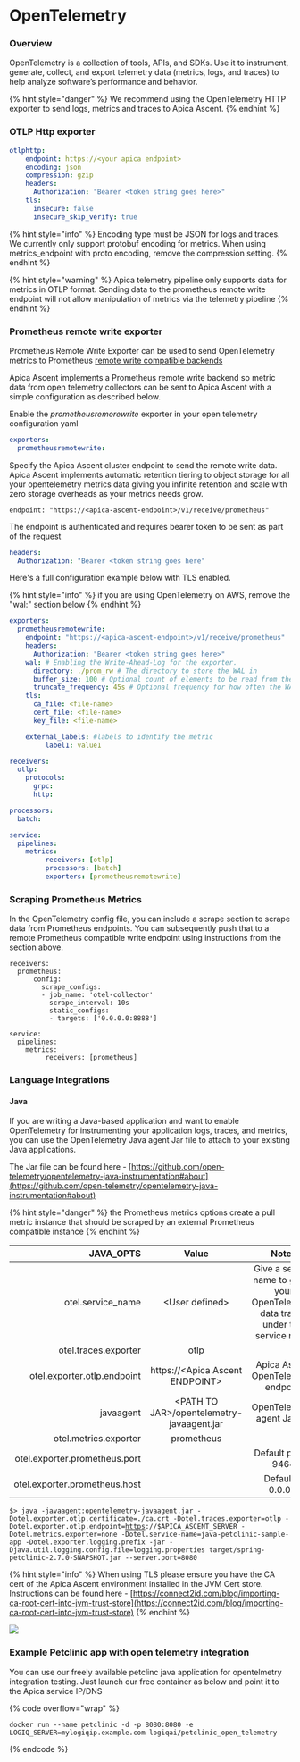 # OpenTelemetry

### Overview

OpenTelemetry is a collection of tools, APIs, and SDKs. Use it to instrument, generate, collect, and export telemetry data (metrics, logs, and traces) to help analyze software’s performance and behavior.

{% hint style="danger" %}
We recommend using the OpenTelemetry HTTP exporter to send logs, metrics and traces to Apica Ascent.
{% endhint %}

### OTLP Http exporter

```yaml
otlphttp:
    endpoint: https://<your apica endpoint>
    encoding: json
    compression: gzip
    headers:
      Authorization: "Bearer <token string goes here>"
    tls:
      insecure: false
      insecure_skip_verify: true
```

{% hint style="info" %}
Encoding type must be JSON for logs and traces. We currently only support protobuf encoding for metrics. When using metrics\_endpoint with proto encoding, remove the compression setting.
{% endhint %}

{% hint style="warning" %}
Apica telemetry pipeline only supports data for metrics in OTLP format. Sending data to the prometheus remote write endpoint will not allow manipulation of metrics via the telemetry pipeline
{% endhint %}

### Prometheus remote write exporter

Prometheus Remote Write Exporter can be used to send OpenTelemetry metrics to Prometheus [remote write compatible backends](https://prometheus.io/docs/operating/integrations/)

Apica Ascent implements a Prometheus remote write backend so metric data from open telemetry collectors can be sent to Apica Ascent with a simple configuration as described below.

Enable the _prometheusremorewrite_ exporter in your open telemetry configuration yaml

```yaml
exporters:
  prometheusremotewrite:
```

Specify the Apica Ascent cluster endpoint to send the remote write data. Apica Ascent implements automatic retention tiering to object storage for all your opentelemetry metrics data giving you infinite retention and scale with zero storage overheads as your metrics needs grow.

```
endpoint: "https://<apica-ascent-endpoint>/v1/receive/prometheus"
```

The endpoint is authenticated and requires bearer token to be sent as part of the request

```yaml
headers:
  Authorization: "Bearer <token string goes here"  
```

Here's a full configuration example below with TLS enabled.

{% hint style="info" %}
if you are using OpenTelemetry on AWS, remove the "wal:" section below
{% endhint %}

```yaml
exporters:
  prometheusremotewrite:
    endpoint: "https://<apica-ascent-endpoint>/v1/receive/prometheus"
    headers:
      Authorization: "Bearer <token string goes here>"
    wal: # Enabling the Write-Ahead-Log for the exporter.
      directory: ./prom_rw # The directory to store the WAL in
      buffer_size: 100 # Optional count of elements to be read from the WAL before truncating; default of 300
      truncate_frequency: 45s # Optional frequency for how often the WAL should be truncated. It is a time.ParseDuration; default of 1m
    tls: 
      ca_file: <file-name>
      cert_file: <file-name>
      key_file: <file-name>

    external_labels: #labels to identify the metric
         label1: value1

receivers:
  otlp:
    protocols:
      grpc:
      http:

processors:
  batch:

service:
  pipelines:
    metrics:
         receivers: [otlp]
         processors: [batch]
         exporters: [prometheusremotewrite]
```

### Scraping Prometheus Metrics

In the OpenTelemetry config file, you can include a scrape section to scrape data from Prometheus endpoints. You can subsequently push that to a remote Prometheus compatible write endpoint using instructions from the section above.

```
receivers:
  prometheus:
      config:
        scrape_configs:
        - job_name: 'otel-collector'
          scrape_interval: 10s
          static_configs:
          - targets: ['0.0.0.0:8888']

service:
  pipelines:
    metrics:
         receivers: [prometheus]          
```

### Language Integrations

#### Java

If you are writing a Java-based application and want to enable OpenTelemetry for instrumenting your application logs, traces, and metrics, you can use the OpenTelemetry Java agent Jar file to attach to your existing Java applications.

The Jar file can be found here - [https://github.com/open-telemetry/opentelemetry-java-instrumentation#about](https://github.com/open-telemetry/opentelemetry-java-instrumentation#about)

{% hint style="danger" %}
the Prometheus metrics options create a pull metric instance that should be scraped by an external Prometheus compatible instance
{% endhint %}

<table><thead><tr><th width="273.3437417078941" align="right">JAVA_OPTS</th><th align="center">Value</th><th align="center">Notes</th></tr></thead><tbody><tr><td align="right">otel.service_name</td><td align="center">&#x3C;User defined></td><td align="center">Give a service name to group your OpenTelemetry data traces under this service name</td></tr><tr><td align="right">otel.traces.exporter</td><td align="center">otlp</td><td align="center"></td></tr><tr><td align="right">otel.exporter.otlp.endpoint</td><td align="center">https://&#x3C;Apica Ascent ENDPOINT></td><td align="center">Apica Ascent OpenTelemetry endpoint</td></tr><tr><td align="right">javaagent</td><td align="center">&#x3C;PATH TO JAR>/opentelemetry-javaagent.jar</td><td align="center">OpenTelemetry agent Jar file</td></tr><tr><td align="right">otel.metrics.exporter</td><td align="center">prometheus</td><td align="center"></td></tr><tr><td align="right">otel.exporter.prometheus.port</td><td align="center"></td><td align="center">Default port is 9464</td></tr><tr><td align="right">otel.exporter.prometheus.host</td><td align="center"></td><td align="center">Default is 0.0.0.0</td></tr></tbody></table>

<pre class="language-shell" data-overflow="wrap" data-line-numbers><code class="lang-shell">$> java -javaagent:opentelemetry-javaagent.jar -Dotel.exporter.otlp.certificate=./ca.crt -Dotel.traces.exporter=otlp -Dotel.exporter.otlp.endpoint=<a data-footnote-ref href="#user-content-fn-1">https</a>://$APICA_ASCENT_SERVER -Dotel.metrics.exporter=none -Dotel.service-name=java-petclinic-sample-app -Dotel.exporter.logging.prefix -jar -Djava.util.logging.config.file=logging.properties target/spring-petclinic-2.7.0-SNAPSHOT.jar --server.port=8080
</code></pre>

{% hint style="info" %}
When using TLS please ensure you have the CA cert of the Apica Ascent environment installed in the JVM Cert store. Instructions can be found here - [https://connect2id.com/blog/importing-ca-root-cert-into-jvm-trust-store](https://connect2id.com/blog/importing-ca-root-cert-into-jvm-trust-store)
{% endhint %}

![](<../../.gitbook/assets/Screenshot 2024-08-19 at 3.25.53 AM.png>)

### Example Petclinic app with open telemetry integration

You can use our freely available petclinc java application for opentelmetry integration testing. Just launch our free container as below and point it to the Apica service IP/DNS

{% code overflow="wrap" %}
```
docker run --name petclinic -d -p 8080:8080 -e LOGIQ_SERVER=mylogiqip.example.com logiqai/petclinic_open_telemetry
```
{% endcode %}

[^1]: TLS Enabled, Use http if TLS is not enabled.
